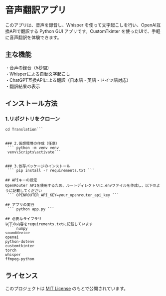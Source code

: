 # 音声翻訳アプリ
このアプリは、音声を録音し、Whisper を使って文字起こしを行い、OpenAI互換APIで翻訳する Python GUI アプリです。CustomTkinter を使ったUIで、手軽に音声翻訳を体験できます。

## 主な機能
・音声の録音（5秒間）    
・Whisperによる自動文字起こし  
・ChatGPT互換APIによる翻訳（日本語・英語・ドイツ語対応）    
・翻訳結果の表示   

## インストール方法

### 1.リポジトリをクローン
``` git clone https://github.com/tuba02/Translation.git  
cd Translation```   


### 2.仮想環境の作成（任意）
 ``` python -m venv venv     
 venv\Scripts\activate``` 
   

### 3.依存パッケージのインストール
 ``` pip install -r requirements.txt ``` 

## APIキーの設定
OpenRouter APIを使用するため、ルートディレクトリに.envファイルを作成し、以下のように記載してください  
 ``` OPENROUTER_API_KEY=your_openrouter_api_key ``` 

## アプリの実行
 ``` python app.py ``` 

## 必要なライブラリ
以下の内容をrequirements.txtに記載しています  
 ``` numpy  
sounddevice  
openai  
python-dotenv  
customtkinter  
torch  
whisper  
ffmpeg-python
 ```

## ライセンス
このプロジェクトは [MIT License](./LICENSE) のもとで公開されています。


